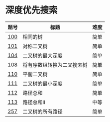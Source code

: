 # 深度优先搜索

|题号|标题|难度|
|-|-|-|
|[100]|相同的树|简单|
|[101]|对称二叉树|简单|
|[104]|二叉树的最大深度|简单|
|[108]|将有序数组转换为二叉搜索树|简单|
|[110]|平衡二叉树|简单|
|[111]|二叉树的最小深度|简单|
|[112]|路径总和|简单|
|[113]|路径总和II|中等|
|[257]|二叉树的所有路径|简单|

[100]: ../../description/100/README.md
[101]: ../../description/101/README.md
[104]: ../../description/104/README.md
[108]: ../../description/108/README.md
[110]: ../../description/110/README.md
[111]: ../../description/111/README.md
[112]: ../../description/112/README.md
[113]: ../../description/113/README.md
[257]: ../../description/257/README.md